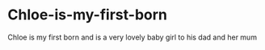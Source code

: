 # Chloe-is-my-first-born
Chloe is my first born and is a very lovely baby girl to his dad and her mum

